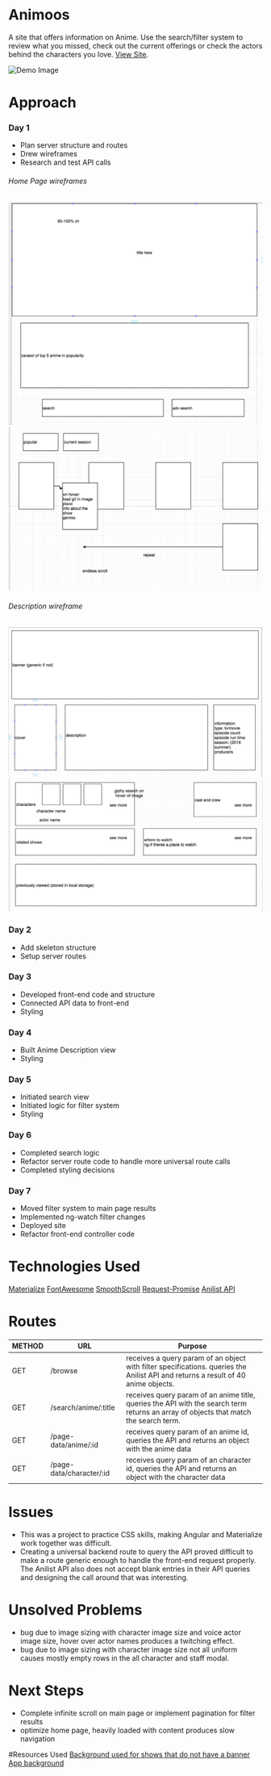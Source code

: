 # Animoos
A site that offers information on Anime. Use the search/filter system to review what you missed, check out the current offerings or check the actors behind the characters you love. [View Site](https://animoos.herokuapp.com/).

![Demo Image](/public/img/demo.png) 
# Approach
### Day 1 
* Plan server structure and routes
* Drew wireframes
* Research and test API calls

###### Home Page wireframes
![1](/public/img/main1.png)
![2](/public/img/main2.png)

###### Description wireframe
![1](/public/img/descrip1.png)
![1](/public/img/descrip2.png)



### Day 2
* Add skeleton structure
* Setup server routes

### Day 3
* Developed front-end code and structure
* Connected API data to front-end
* Styling

### Day 4 
* Built Anime Description view
* Styling

### Day 5
* Initiated search view
* Initiated logic for filter system
* Styling

### Day 6
* Completed search logic
* Refactor server route code to handle more universal route calls
* Completed styling decisions

### Day 7
* Moved filter system to main page results
* Implemented ng-watch filter changes
* Deployed site
* Refactor front-end controller code

# Technologies Used
[Materialize](http://materializecss.com/)
[FontAwesome](http://fontawesome.io/)
[SmoothScroll](https://github.com/d-oliveros/ngSmoothScroll)
[Request-Promise](https://github.com/request/request-promise)
[Anilist API](https://anilist-api.readthedocs.io/en/latest/)

# Routes
METHOD | URL | Purpose
--- | --- | ---
GET | /browse | receives a query param of an object with filter specifications. queries the Anilist API and returns a result of 40 anime objects.
GET | /search/anime/:title| receives query param of an anime title, queries the API with the search term returns an array of objects that match the search term.
GET | /page-data/anime/:id | receives query param of an anime id, queries the API and returns an object with the anime data
GET | /page-data/character/:id | receives query param of an character id, queries the API and returns an object with the character data

# Issues
* This was a project to practice CSS skills, making Angular and Materialize work together was difficult.
* Creating a universal backend route to query the API proved difficult to make a route generic enough to handle the front-end request properly. The Anilist API also does not accept blank entries in their API queries and designing the call around that was interesting.

# Unsolved Problems
* bug due to image sizing with character image size and voice actor image size, hover over actor names produces a twitching effect.
* bug due to image sizing with character image size not all uniform causes mostly empty rows in the all character and staff modal.

# Next Steps
* Complete infinite scroll on main page or implement pagination for filter results
* optimize home page, heavily loaded with content produces slow navigation

#Resources Used
[Background used for shows that do not have a banner](http://www.nmgncp.com/anime-background-wallpaper/3663544.html)
[App background](http://www.shunvmall.com/anime-wallpaper/47754412.html)
